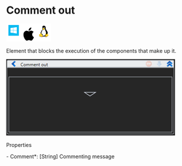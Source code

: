 # Comment out

![](<../../../.gitbook/assets/image (3).png>)

Element that blocks the execution of the components that make up it.

![](<../../../.gitbook/assets/1 (111).png>)

Properties

&#x20;\- Comment\*: \[String] Commenting message
